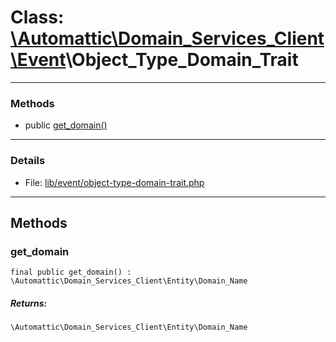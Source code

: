 # Class: [\Automattic](../namespaces/automattic.md)[\Domain_Services_Client](../namespaces/automattic-domain-services-client.md)[\Event](../namespaces/automattic-domain-services-client-event.md)\Object_Type_Domain_Trait


---

### Methods

* public [get_domain()](#method_get_domain)

---

### Details

* File: [lib/event/object-type-domain-trait.php](../../lib/event/object-type-domain-trait.php)

---

## Methods

<a id="method_get_domain"></a>
### get_domain

```
final public get_domain() : \Automattic\Domain_Services_Client\Entity\Domain_Name
```

##### Returns:

```
\Automattic\Domain_Services_Client\Entity\Domain_Name
```
